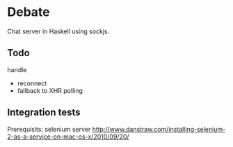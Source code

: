 # Debate
Chat server in Haskell using sockjs.

## Todo
handle
- reconnect
- fallback to XHR polling

## Integration tests

Prerequisits: selenium server
http://www.danstraw.com/installing-selenium-2-as-a-service-on-mac-os-x/2010/09/20/
